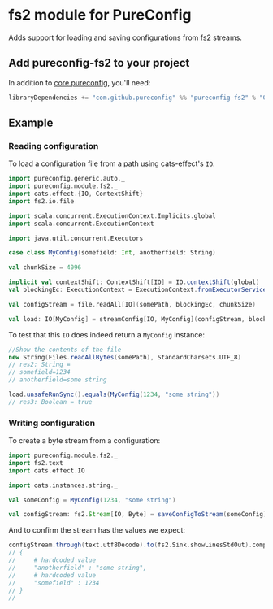 # fs2 module for PureConfig

Adds support for loading and saving configurations from [fs2](https://github.com/functional-streams-for-scala/fs2) streams.

## Add pureconfig-fs2 to your project

In addition to [core pureconfig](https://github.com/pureconfig/pureconfig), you'll need:

```scala
libraryDependencies += "com.github.pureconfig" %% "pureconfig-fs2" % "0.9.2"
```

## Example
### Reading configuration

To load a configuration file from a path using cats-effect's `IO`:




```scala
import pureconfig.generic.auto._
import pureconfig.module.fs2._
import cats.effect.{IO, ContextShift}
import fs2.io.file

import scala.concurrent.ExecutionContext.Implicits.global
import scala.concurrent.ExecutionContext

import java.util.concurrent.Executors

case class MyConfig(somefield: Int, anotherfield: String)

val chunkSize = 4096

implicit val contextShift: ContextShift[IO] = IO.contextShift(global)
val blockingEc: ExecutionContext = ExecutionContext.fromExecutorService(Executors.newCachedThreadPool())

val configStream = file.readAll[IO](somePath, blockingEc, chunkSize)

val load: IO[MyConfig] = streamConfig[IO, MyConfig](configStream, blockingEc)
```

To test that this `IO` does indeed return a `MyConfig` instance:
```scala
//Show the contents of the file
new String(Files.readAllBytes(somePath), StandardCharsets.UTF_8)
// res2: String =
// somefield=1234
// anotherfield=some string

load.unsafeRunSync().equals(MyConfig(1234, "some string"))
// res3: Boolean = true
```

### Writing configuration

To create a byte stream from a configuration:

```scala
import pureconfig.module.fs2._
import fs2.text
import cats.effect.IO

import cats.instances.string._

val someConfig = MyConfig(1234, "some string")

val configStream: fs2.Stream[IO, Byte] = saveConfigToStream(someConfig)
```

And to confirm the stream has the values we expect:

```scala
configStream.through(text.utf8Decode).to(fs2.Sink.showLinesStdOut).compile.drain.unsafeRunSync
// {
//     # hardcoded value
//     "anotherfield" : "some string",
//     # hardcoded value
//     "somefield" : 1234
// }
// 
```
